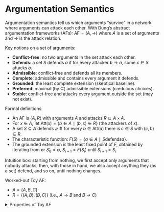 # Argumentation Semantics

Argumentation semantics tell us which arguments “survive” in a network where arguments can attack each other.
With Dung’s abstract argumentation frameworks (AFs):
$\text{AF} = (A, →)$ where $A$ is a set of arguments and $→$ is the attack relation.

Key notions on a set of arguments:
- **Conflict‑free**: no two arguments in the set attack each other.
- **Defends**: a set $S$ defends $a$ if for every attacker $b → a$, some $c ∈ S$ attacks $b$.
- **Admissible**: conflict‑free and defends all its members.
- **Complete**: admissible and contains every argument it defends.
- **Grounded**: the least complete extension (skeptical baseline).
- **Preferred**: maximal (by $⊆$) admissible extensions (credulous choices).
- **Stable**: conflict‑free and attacks every argument outside the set (may not exist).

Formal definitions:
- An AF is $⟨A,R⟩$ with arguments $A$ and attacks $R⊆A×A$.
- For $x∈A$, let $\text{Att}(x)=\{b∈A∣(b,x)∈R\}$ (the attackers of $x$).
- A set $S⊆A$ defends $𝑎$ iff for every $b∈\text{Att}(a)$ there is $c∈S$ with $(c,b)∈R$.
- The characteristic function: $F(S)=\{a∈A∣S \text{defends} a\}$.
- The grounded extension is the least fixed point of $F$, obtained by iterating from $∅$: $𝑆_0 = ∅$, $S_{i+1} = F(S_i)$ until $S_{i+1} = S_i$.

Intuition box: starting from nothing, we first accept only arguments that nobody attacks; then, with those in hand, we also accept anything they (as a set) defend, and so on, until nothing changes.

Worked-out Toy AF:
- $A=\{A,B,C\}$
- $R=\{(A,B),(B,C)\}$ (i.e., $A→B$ and $B→C$)

<details>
  <summary>Properties of Toy AF</summary>

- $F(∅) = {A}$.<br/>
- $F(\{A\}) = \{A, C\}$.<br/>
- $F(\{A,C\}) = \{A,C\}$.<br/>
- **Conflict‑free**: $∅,\{A\},\{B\},\{C\},\{A,C\}$.<br/>
- **Admissible**: $∅,\{A\},\{A,C\}$.<br/>
- **Complete**: $\{A,C\}$.<br/>
- **Grounded**: $\{A,C\}$.<br/>
- **Preferred**: $\{A,C\}$.<br/>
- **Stable**: $A∖S=\{B\}$, and $A∈S$ attacks $B$, so $S=\{A,C\}$ is stable.<br/>
</details>
